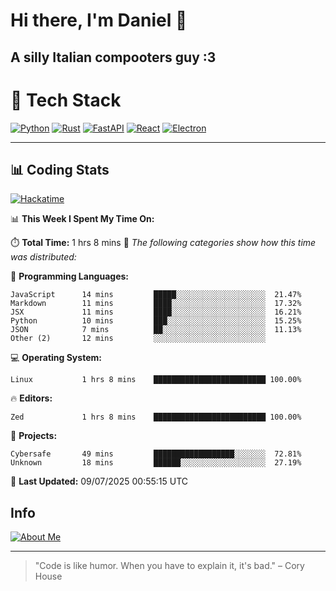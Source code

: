 # Hi there, I'm Daniel 👋

## A silly Italian compooters guy :3

# 🚀 Tech Stack

[![Python](https://img.shields.io/badge/Python-3.13%2B-blue?style=for-the-badge&logo=python&logoColor=white)](https://www.python.org/)
[![Rust](https://img.shields.io/badge/Rust-1.87%2B-black?style=for-the-badge&logo=rust&logoColor=white)](https://www.rust-lang.org/)
[![FastAPI](https://img.shields.io/badge/FastAPI-0.110.0%2B-green?style=for-the-badge&logo=fastapi&logoColor=white)](https://fastapi.tiangolo.com/)
[![React](https://img.shields.io/badge/React-19.1.0%2B-blue?style=for-the-badge&logo=react&logoColor=white)](https://react.dev/)
[![Electron](https://img.shields.io/badge/Electron-36.2.0%2B-dark?style=for-the-badge&logo=electron&logoColor=white)](https://www.electronjs.org/)

---

## 📊 Coding Stats

[![Hackatime](https://img.shields.io/badge/Hackatime-Hack%20Club-orange?style=for-the-badge&logo=wakatime&logoColor=white)](https://hackatime.hackclub.com)

<!--START_SECTION:waka-->
📊 **This Week I Spent My Time On:**

⏱️ **Total Time:** 1 hrs 8 mins
📝 *The following categories show how this time was distributed:*

💬 **Programming Languages:**
```text
JavaScript      14 mins         █████░░░░░░░░░░░░░░░░░░░░  21.47%
Markdown        11 mins         ████░░░░░░░░░░░░░░░░░░░░░  17.32%
JSX             11 mins         ████░░░░░░░░░░░░░░░░░░░░░  16.21%
Python          10 mins         ███░░░░░░░░░░░░░░░░░░░░░░  15.25%
JSON            7 mins          ██░░░░░░░░░░░░░░░░░░░░░░░  11.13%
Other (2)       12 mins         ░░░░░░░░░░░░░░░░░░░░░░░░░
```

💻 **Operating System:**
```text
Linux           1 hrs 8 mins    █████████████████████████ 100.00%
```

🔥 **Editors:**
```text
Zed             1 hrs 8 mins    █████████████████████████ 100.00%
```

📁 **Projects:**
```text
Cybersafe       49 mins         ██████████████████░░░░░░░  72.81%
Unknown         18 mins         ██████░░░░░░░░░░░░░░░░░░░  27.19%
```

📅 **Last Updated:** 09/07/2025 00:55:15 UTC

<!--END_SECTION:waka-->


## Info
[![About Me](https://img.shields.io/badge/About--Me-black?style=for-the-badge&logo=numpy&logoColor=white)](https://danielscos.github.io/about_me)

---

> "Code is like humor. When you have to explain it, it's bad." – Cory House
